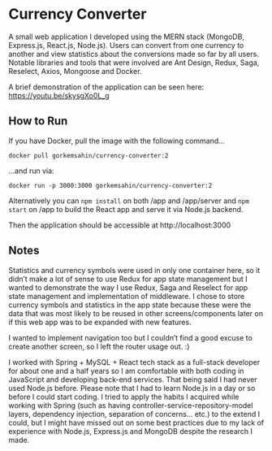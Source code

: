 # Currency Converter

A small web application I developed using the MERN stack (MongoDB, Express.js, React.js, Node.js). Users can convert from one currency to another and view statistics about the conversions made so far by all users. Notable libraries and tools that were involved are Ant Design, Redux, Saga, Reselect, Axios, Mongoose and Docker.

A brief demonstration of the application can be seen here: https://youtu.be/skysgXo0L_g

## How to Run

If you have Docker, pull the image with the following command…

`docker pull gorkemsahin/currency-converter:2`

…and run via:

`docker run -p 3000:3000 gorkemsahin/currency-converter:2`

Alternatively you can `npm install` on both /app and /app/server and `npm start` on /app to build the React app and serve it via Node.js backend.

Then the application should be accessible at http://localhost:3000

## Notes

Statistics and currency symbols were used in only one container here, so it didn’t make a lot of sense to use Redux for app state management but I wanted to demonstrate the way I use Redux, Saga and Reselect for app state management and implementation of middleware. I chose to store currency symbols and statistics in the app state because these were the data that was most likely to be reused in other screens/components later on if this web app was to be expanded with new features.

I wanted to implement navigation too but I couldn’t find a good excuse to create another screen, so I left the router usage out. :)

I worked with Spring + MySQL + React tech stack as a full-stack developer for about one and a half years so I am comfortable with both coding in JavaScript and developing back-end services. That being said I had never used Node.js before. Please note that I had to learn Node.js in a day or so before I could start coding. I tried to apply the habits I acquired while working with Spring (such as having controller-service-repository-model layers, dependency injection, separation of concerns… etc.) to the extend I could, but I might have missed out on some best practices due to my lack of experience with Node.js, Express.js and MongoDB despite the research I made.
